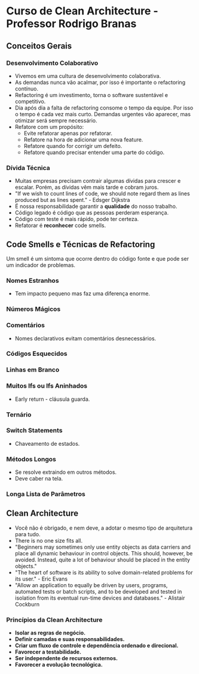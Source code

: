 # Curso de Clean Architecture - Professor Rodrigo Branas

## Conceitos Gerais

### Desenvolvimento Colaborativo
- Vivemos em uma cultura de desenvolvimento colaborativa.
- As demandas nunca vão acalmar, por isso é importante o refactoring contínuo.
- Refactoring é um investimento, torna o software sustentável e competitivo.
- Dia após dia a falta de refactoring consome o tempo da equipe. Por isso o tempo é cada vez mais curto. Demandas urgentes vão aparecer, mas otimizar será sempre necessário.
- Refatore com um propósito: 
  - Evite refatorar apenas por refatorar.
  - Refatore na hora de adicionar uma nova feature.
  - Refatore quando for corrigir um defeito.
  - Refatore quando precisar entender uma parte do código.

### Dívida Técnica
- Muitas empresas precisam contrair algumas dívidas para crescer e escalar. Porém, as dívidas vêm mais tarde e cobram juros.
- "If we wish to count lines of code, we should note regard them as lines produced but as lines spent." - Edsger Dijkstra
- É nossa responsabilidade garantir a **qualidade** do nosso trabalho.
- Código legado é código que as pessoas perderam esperança.
- Código com teste é mais rápido, pode ter certeza.
- Refatorar é **reconhecer** code smells.

## Code Smells e Técnicas de Refactoring

Um smell é um sintoma que ocorre dentro do código fonte e que pode ser um indicador de problemas.

### Nomes Estranhos
- Tem impacto pequeno mas faz uma diferença enorme.

### Números Mágicos

### Comentários
- Nomes declarativos evitam comentários desnecessários.

### Códigos Esquecidos

### Linhas em Branco

### Muitos Ifs ou Ifs Aninhados
- Early return - cláusula guarda.

### Ternário

### Switch Statements
- Chaveamento de estados.

### Métodos Longos
- Se resolve extraindo em outros métodos.
- Deve caber na tela.

### Longa Lista de Parâmetros

## Clean Architecture

- Você não é obrigado, e nem deve, a adotar o mesmo tipo de arquitetura para tudo.
- There is no one size fits all.
- "Beginners may sometimes only use entity objects as data carriers and place all dynamic behaviour in control objects. This should, however, be avoided. Instead, quite a lot of behaviour should be placed in the entity objects."
- "The heart of software is its ability to solve domain-related problems for its user." - Eric Evans
- "Allow an application to equally be driven by users, programs, automated tests or batch scripts, and to be developed and tested in isolation from its eventual run-time devices and databases." - Alistair Cockburn

### Princípios da Clean Architecture
- **Isolar as regras de negócio.**
- **Definir camadas e suas responsabilidades.**
- **Criar um fluxo de controle e dependência ordenado e direcional.**
- **Favorecer a testabilidade.**
- **Ser independente de recursos externos.**
- **Favorecer a evolução tecnológica.**
